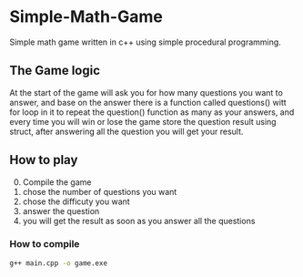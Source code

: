 # Simple-Math-Game
Simple math game written in c++ using simple procedural programming.
## The Game logic
At the start of the game will ask you for how many questions you want to answer,
and base on the answer there is a function called questions() witt for loop in it to repeat the question() function as many as your answers,
and every time you will win or lose the game store the question result using struct,
after answering all the question you will get your result.
## How to play
0. Compile the game
1. chose the number of questions you want
2. chose the difficuty you want
3. answer the question
4. you will get the result as soon as you answer all the questions
### How to compile
```bash
g++ main.cpp -o game.exe
```
